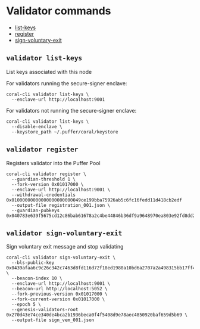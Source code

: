 # Validator commands

 - [list-keys](#validator-list-keys)
 - [register](#validator-register)
 - [sign-voluntary-exit](#validator-sign-voluntary-exit)

## `validator list-keys`
List keys associated with this node

For validators running the secure-signer enclave:
```
coral-cli validator list-keys \
  --enclave-url http://localhost:9001 
```

For validators not running the secure-signer enclave:
```
coral-cli validator list-keys \
  --disable-enclave \
  --keystore_path ~/.puffer/coral/keystore
```

## `validator register`
Registers validator into the Puffer Pool

```
coral-cli validator register \
  --guardian-threshold 1 \
  --fork-version 0x01017000 \
  --enclave-url http://localhost:9001 \
  --withdrawal-credentials 0x01000000000000000000000049ce199bba75926ab5c6fc16fedd11d418cb2edf
  --output-file registration_001.json \
  --guardian-pubkeys 0x040783e639f5675cd12c86bab61678a2c4be44846b36df9a9648970ea803e92fd8dd25c51660b64f61d20fc04c77c34145410496fd923309a5c143b9c5eadd19e7
```

## `validator sign-voluntary-exit`
Sign voluntary exit message and stop validating

```
coral-cli validator sign-voluntary-exit \
  --bls-public-key 0x0439afaa6c9c26c342c7463d8fd116d72f18ed1980a10bd6a2707a2a498315bb17ff4352b91c18b2d34391503fe15fe48b42f95fafc96d4a758172de61dd9a91e7 \
  --beacon-index 10 \
  --enclave-url http://localhost:9001 \
  --beacon-url http://localhost:5052 \
  --fork-previous-version 0x01017000 \
  --fork-current-version 0x01017000 \
  --epoch 5 \
  --genesis-validators-root 0x270d43e74ce340de4bca2b1936beca0f4f5408d9e78aec4850920baf659d5b69 \
  --output-file sign_vem_001.json
```